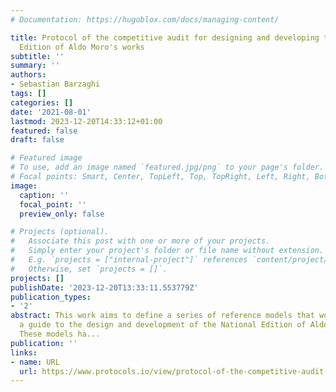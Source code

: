 ```yaml
---
# Documentation: https://hugoblox.com/docs/managing-content/

title: Protocol of the competitive audit for designing and developing the National
  Edition of Aldo Moro's works
subtitle: ''
summary: ''
authors:
- Sebastian Barzaghi
tags: []
categories: []
date: '2021-08-01'
lastmod: 2023-12-20T14:33:12+01:00
featured: false
draft: false

# Featured image
# To use, add an image named `featured.jpg/png` to your page's folder.
# Focal points: Smart, Center, TopLeft, Top, TopRight, Left, Right, BottomLeft, Bottom, BottomRight.
image:
  caption: ''
  focal_point: ''
  preview_only: false

# Projects (optional).
#   Associate this post with one or more of your projects.
#   Simply enter your project's folder or file name without extension.
#   E.g. `projects = ["internal-project"]` references `content/project/deep-learning/index.md`.
#   Otherwise, set `projects = []`.
projects: []
publishDate: '2023-12-20T13:33:11.553779Z'
publication_types:
- '2'
abstract: This work aims to define a series of reference models that would serve as
  a guide to the design and development of the National Edition of Aldo Moro's works.
  These models ha...
publication: ''
links:
- name: URL
  url: https://www.protocols.io/view/protocol-of-the-competitive-audit-for-designing-an-bxbipike
---
```

